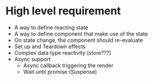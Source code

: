 # High level requirement

* A way to define reacting state
* A way to define component that make use of the state
* On state change, the component should re-evaluate
* Set up and Teardown effects
* Complex data type reactivity (store???)
* Async support
    * Async callback triggering the render
    * Wait until promise (Suspense)
